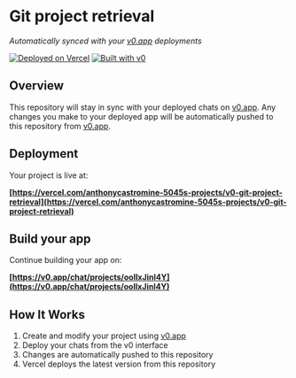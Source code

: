 # Git project retrieval

*Automatically synced with your [v0.app](https://v0.app) deployments*

[![Deployed on Vercel](https://img.shields.io/badge/Deployed%20on-Vercel-black?style=for-the-badge&logo=vercel)](https://vercel.com/anthonycastromine-5045s-projects/v0-git-project-retrieval)
[![Built with v0](https://img.shields.io/badge/Built%20with-v0.app-black?style=for-the-badge)](https://v0.app/chat/projects/oolIxJinl4Y)

## Overview

This repository will stay in sync with your deployed chats on [v0.app](https://v0.app).
Any changes you make to your deployed app will be automatically pushed to this repository from [v0.app](https://v0.app).

## Deployment

Your project is live at:

**[https://vercel.com/anthonycastromine-5045s-projects/v0-git-project-retrieval](https://vercel.com/anthonycastromine-5045s-projects/v0-git-project-retrieval)**

## Build your app

Continue building your app on:

**[https://v0.app/chat/projects/oolIxJinl4Y](https://v0.app/chat/projects/oolIxJinl4Y)**

## How It Works

1. Create and modify your project using [v0.app](https://v0.app)
2. Deploy your chats from the v0 interface
3. Changes are automatically pushed to this repository
4. Vercel deploys the latest version from this repository